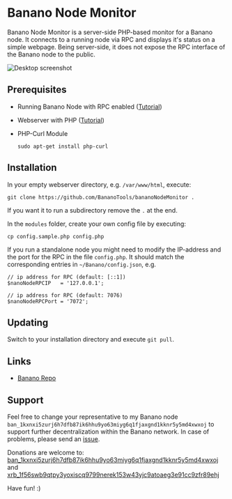 # Banano Node Monitor

Banano Node Monitor is a server-side PHP-based monitor for a Banano node. It connects to a running node via RPC and displays it's status on a simple webpage. Being server-side, it does not expose the RPC interface of the Banano node to the public. 

![Desktop screenshot](https://i.imgur.com/tuecnSK.png)


## Prerequisites

- Running Banano Node with RPC enabled ([Tutorial](https://github.com/nanocurrency/raiblocks/wiki/Docker-node))
- Webserver with PHP ([Tutorial](https://www.digitalocean.com/community/tutorials/how-to-install-linux-nginx-mysql-php-lemp-stack-in-ubuntu-16-04))
- PHP-Curl Module

    `sudo apt-get install php-curl`

## Installation

In your empty webserver directory, e.g. `/var/www/html`, execute:

    git clone https://github.com/BananoTools/bananoNodeMonitor .

 
If you want it to run a subdirectory remove the `.` at the end.

In the `modules` folder, create your own config file by executing:


    cp config.sample.php config.php


If you run a standalone node you might need to modify the IP-address and the port for the RPC in the file `config.php`. It should match the corresponding entries in `~/Banano/config.json`, e.g.

```
// ip address for RPC (default: [::1])
$nanoNodeRPCIP   = '127.0.0.1';

// ip address for RPC (default: 7076)
$nanoNodeRPCPort = '7072';
```

## Updating
Switch to your installation directory and execute `git pull`.

## Links

* [Banano Repo](https://github.com/BananoCoin/banano)


## Support

Feel free to change your representative to my Banano node `ban_1kxnxi5zurj6h7dfb87ik6hhu9yo63miyg6q1fjaxgnd1kknr5y5md4xwxoj` to support further decentralization within the Banano network. In case of problems, please send an [issue](https://github.com/dbachm123/bananoNodeMonitor/issues). 

Donations are welcome to: [ban_1kxnxi5zurj6h7dfb87ik6hhu9yo63miyg6q1fjaxgnd1kknr5y5md4xwxoj](https://banano.meltingice.net/explorer/account/ban_1kxnxi5zurj6h7dfb87ik6hhu9yo63miyg6q1fjaxgnd1kknr5y5md4xwxoj) and [xrb_1f56swb9qtpy3yoxiscq9799nerek153w43yjc9atoaeg3e91cc9zfr89ehj](https://nano.meltingice.net/explorer/account/xrb_1f56swb9qtpy3yoxiscq9799nerek153w43yjc9atoaeg3e91cc9zfr89ehj)

Have fun! :)





